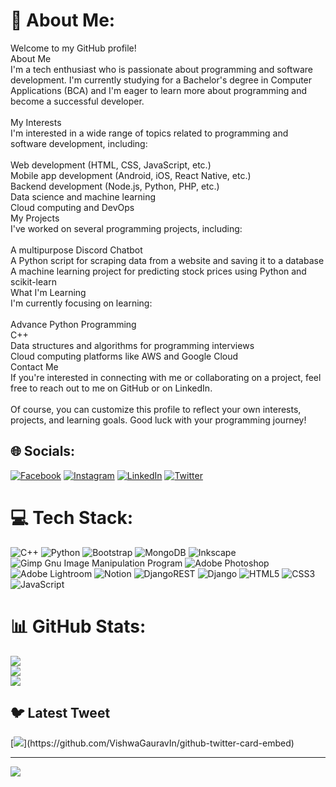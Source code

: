 # 💫 About Me:
Welcome to my GitHub profile!<br>About Me<br>I'm a tech enthusiast who is passionate about programming and software development. I'm currently studying for a Bachelor's degree in Computer Applications (BCA) and I'm eager to learn more about programming and become a successful developer.<br><br>My Interests<br>I'm interested in a wide range of topics related to programming and software development, including:<br><br>Web development (HTML, CSS, JavaScript, etc.)<br>Mobile app development (Android, iOS, React Native, etc.)<br>Backend development (Node.js, Python, PHP, etc.)<br>Data science and machine learning<br>Cloud computing and DevOps<br>My Projects<br>I've worked on several programming projects, including:<br><br>A multipurpose Discord Chatbot <br>A Python script for scraping data from a website and saving it to a database<br>A machine learning project for predicting stock prices using Python and scikit-learn<br>What I'm Learning<br>I'm currently focusing on learning:<br><br>Advance Python Programming<br>C++<br>Data structures and algorithms for programming interviews<br>Cloud computing platforms like AWS and Google Cloud<br>Contact Me<br>If you're interested in connecting with me or collaborating on a project, feel free to reach out to me on GitHub or on LinkedIn.<br><br>Of course, you can customize this profile to reflect your own interests, projects, and learning goals. Good luck with your programming journey!


## 🌐 Socials:
[![Facebook](https://img.shields.io/badge/Facebook-%231877F2.svg?logo=Facebook&logoColor=white)](https://facebook.com/Praveen.Rajan.official) [![Instagram](https://img.shields.io/badge/Instagram-%23E4405F.svg?logo=Instagram&logoColor=white)](https://instagram.com/praveem_rajan_offici) [![LinkedIn](https://img.shields.io/badge/LinkedIn-%230077B5.svg?logo=linkedin&logoColor=white)](https://linkedin.com/in/bharatirajan-praveen) [![Twitter](https://img.shields.io/badge/Twitter-%231DA1F2.svg?logo=Twitter&logoColor=white)](https://twitter.com/Praveenrajan_) 

# 💻 Tech Stack:
![C++](https://img.shields.io/badge/c++-%2300599C.svg?style=for-the-badge&logo=c%2B%2B&logoColor=white) ![Python](https://img.shields.io/badge/python-3670A0?style=for-the-badge&logo=python&logoColor=ffdd54) ![Bootstrap](https://img.shields.io/badge/bootstrap-%23563D7C.svg?style=for-the-badge&logo=bootstrap&logoColor=white) ![MongoDB](https://img.shields.io/badge/MongoDB-%234ea94b.svg?style=for-the-badge&logo=mongodb&logoColor=white) ![Inkscape](https://img.shields.io/badge/Inkscape-e0e0e0?style=for-the-badge&logo=inkscape&logoColor=080A13) ![Gimp Gnu Image Manipulation Program](https://img.shields.io/badge/Gimp-657D8B?style=for-the-badge&logo=gimp&logoColor=FFFFFF) ![Adobe Photoshop](https://img.shields.io/badge/adobephotoshop-%2331A8FF.svg?style=for-the-badge&logo=adobephotoshop&logoColor=white) ![Adobe Lightroom](https://img.shields.io/badge/Adobe%20Lightroom-31A8FF.svg?style=for-the-badge&logo=Adobe%20Lightroom&logoColor=white) ![Notion](https://img.shields.io/badge/Notion-%23000000.svg?style=for-the-badge&logo=notion&logoColor=white) ![DjangoREST](https://img.shields.io/badge/DJANGO-REST-ff1709?style=for-the-badge&logo=django&logoColor=white&color=ff1709&labelColor=gray) ![Django](https://img.shields.io/badge/django-%23092E20.svg?style=for-the-badge&logo=django&logoColor=white) ![HTML5](https://img.shields.io/badge/html5-%23E34F26.svg?style=for-the-badge&logo=html5&logoColor=white) ![CSS3](https://img.shields.io/badge/css3-%231572B6.svg?style=for-the-badge&logo=css3&logoColor=white) ![JavaScript](https://img.shields.io/badge/javascript-%23323330.svg?style=for-the-badge&logo=javascript&logoColor=%23F7DF1E)
# 📊 GitHub Stats:
![](https://github-readme-stats.vercel.app/api?username=Code-With-Praveen&theme=dark&hide_border=false&include_all_commits=false&count_private=false)<br/>
![](https://github-readme-streak-stats.herokuapp.com/?user=Code-With-Praveen&theme=dark&hide_border=false)<br/>
![](https://github-readme-stats.vercel.app/api/top-langs/?username=Code-With-Praveen&theme=dark&hide_border=false&include_all_commits=false&count_private=false&layout=compact)

## 🐦 Latest Tweet
[![](https://gtce.itsvg.in/api?username=Praveenrajan_)](https://github.com/VishwaGauravIn/github-twitter-card-embed)

---
[![](https://visitcount.itsvg.in/api?id=Code-With-Praveen&icon=0&color=0)](https://visitcount.itsvg.in)

<!-- Proudly created with GPRM ( https://gprm.itsvg.in ) -->

